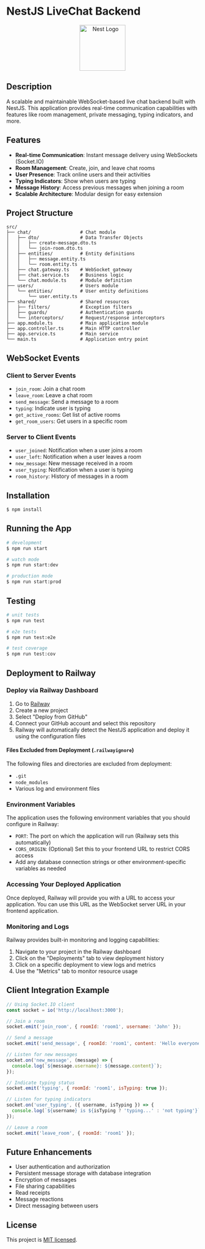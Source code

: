# NestJS LiveChat Backend

<p align="center">
  <a href="http://nestjs.com/" target="blank"><img src="https://nestjs.com/img/logo-small.svg" width="120" alt="Nest Logo" /></a>
</p>

## Description

A scalable and maintainable WebSocket-based live chat backend built with NestJS. This application provides real-time communication capabilities with features like room management, private messaging, typing indicators, and more.

## Features

- **Real-time Communication**: Instant message delivery using WebSockets (Socket.IO)
- **Room Management**: Create, join, and leave chat rooms
- **User Presence**: Track online users and their activities
- **Typing Indicators**: Show when users are typing
- **Message History**: Access previous messages when joining a room
- **Scalable Architecture**: Modular design for easy extension

## Project Structure

```
src/
├── chat/                  # Chat module
│   ├── dto/               # Data Transfer Objects
│   │   ├── create-message.dto.ts
│   │   └── join-room.dto.ts
│   ├── entities/          # Entity definitions
│   │   ├── message.entity.ts
│   │   └── room.entity.ts
│   ├── chat.gateway.ts    # WebSocket gateway
│   ├── chat.service.ts    # Business logic
│   └── chat.module.ts     # Module definition
├── users/                 # Users module
│   └── entities/          # User entity definitions
│       └── user.entity.ts
├── shared/                # Shared resources
│   ├── filters/           # Exception filters
│   ├── guards/            # Authentication guards
│   └── interceptors/      # Request/response interceptors
├── app.module.ts          # Main application module
├── app.controller.ts      # Main HTTP controller
├── app.service.ts         # Main service
└── main.ts                # Application entry point
```

## WebSocket Events

### Client to Server Events

- `join_room`: Join a chat room
- `leave_room`: Leave a chat room
- `send_message`: Send a message to a room
- `typing`: Indicate user is typing
- `get_active_rooms`: Get list of active rooms
- `get_room_users`: Get users in a specific room

### Server to Client Events

- `user_joined`: Notification when a user joins a room
- `user_left`: Notification when a user leaves a room
- `new_message`: New message received in a room
- `user_typing`: Notification when a user is typing
- `room_history`: History of messages in a room

## Installation

```bash
$ npm install
```

## Running the App

```bash
# development
$ npm run start

# watch mode
$ npm run start:dev

# production mode
$ npm run start:prod
```

## Testing

```bash
# unit tests
$ npm run test

# e2e tests
$ npm run test:e2e

# test coverage
$ npm run test:cov
```

## Deployment to Railway

### Deploy via Railway Dashboard

1. Go to [Railway](https://railway.app/)
2. Create a new project
3. Select "Deploy from GitHub"
4. Connect your GitHub account and select this repository
5. Railway will automatically detect the NestJS application and deploy it using the configuration files


#### Files Excluded from Deployment (`.railwayignore`)

The following files and directories are excluded from deployment:
- `.git`
- `node_modules`
- Various log and environment files

### Environment Variables

The application uses the following environment variables that you should configure in Railway:

- `PORT`: The port on which the application will run (Railway sets this automatically)
- `CORS_ORIGIN`: (Optional) Set this to your frontend URL to restrict CORS access
- Add any database connection strings or other environment-specific variables as needed

### Accessing Your Deployed Application

Once deployed, Railway will provide you with a URL to access your application. You can use this URL as the WebSocket server URL in your frontend application.

### Monitoring and Logs

Railway provides built-in monitoring and logging capabilities:

1. Navigate to your project in the Railway dashboard
2. Click on the "Deployments" tab to view deployment history
3. Click on a specific deployment to view logs and metrics
4. Use the "Metrics" tab to monitor resource usage

## Client Integration Example

```javascript
// Using Socket.IO client
const socket = io('http://localhost:3000');

// Join a room
socket.emit('join_room', { roomId: 'room1', username: 'John' });

// Send a message
socket.emit('send_message', { roomId: 'room1', content: 'Hello everyone!' });

// Listen for new messages
socket.on('new_message', (message) => {
  console.log(`${message.username}: ${message.content}`);
});

// Indicate typing status
socket.emit('typing', { roomId: 'room1', isTyping: true });

// Listen for typing indicators
socket.on('user_typing', ({ username, isTyping }) => {
  console.log(`${username} is ${isTyping ? 'typing...' : 'not typing'}`);
});

// Leave a room
socket.emit('leave_room', { roomId: 'room1' });
```

## Future Enhancements

- User authentication and authorization
- Persistent message storage with database integration
- Encryption of messages
- File sharing capabilities
- Read receipts
- Message reactions
- Direct messaging between users

## License

This project is [MIT licensed](LICENSE).